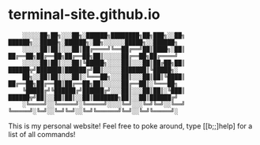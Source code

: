 # terminal-site.github.io


        ░░░░░██╗██╗░░░██╗░██████╗████████╗██╗███╗░░██╗  ██████╗░░█████╗░██████╗░██╗░░░░░░█████╗░░██████╗
        ░░░░░██║██║░░░██║██╔════╝╚══██╔══╝██║████╗░██║  ██╔══██╗██╔══██╗██╔══██╗██║░░░░░██╔══██╗██╔════╝
        ░░░░░██║██║░░░██║╚█████╗░░░░██║░░░██║██╔██╗██║  ██████╦╝███████║██████╔╝██║░░░░░███████║╚█████╗░
        ██╗░░██║██║░░░██║░╚═══██╗░░░██║░░░██║██║╚████║  ██╔══██╗██╔══██║██╔══██╗██║░░░░░██╔══██║░╚═══██╗
        ╚█████╔╝╚██████╔╝██████╔╝░░░██║░░░██║██║░╚███║  ██████╦╝██║░░██║██║░░██║███████╗██║░░██║██████╔╝
        ░╚════╝░░╚═════╝░╚═════╝░░░░╚═╝░░░╚═╝╚═╝░░╚══╝  ╚═════╝░╚═╝░░╚═╝╚═╝░░╚═╝╚══════╝╚═╝░░╚═╝╚═════╝░


This is my personal website! Feel free to poke around, type [[b;;]help] for a list of all commands!